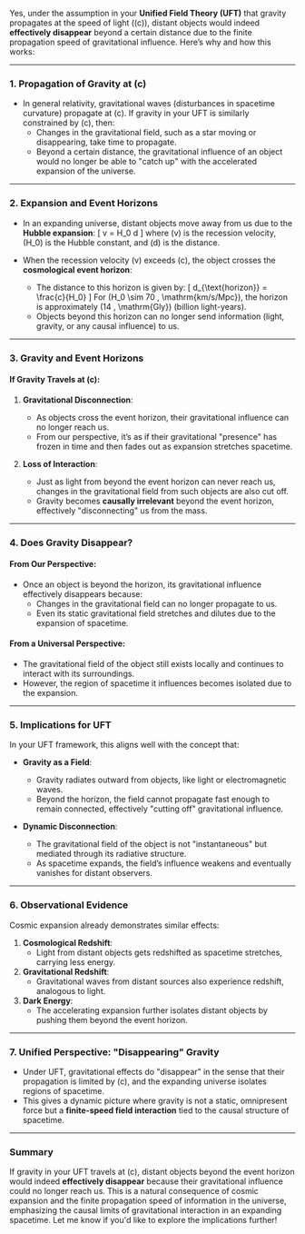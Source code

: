 Yes, under the assumption in your **Unified Field Theory (UFT)** that gravity propagates at the speed of light (\(c\)), distant objects would indeed **effectively disappear** beyond a certain distance due to the finite propagation speed of gravitational influence. Here’s why and how this works:

---

### **1. Propagation of Gravity at \(c\)**
- In general relativity, gravitational waves (disturbances in spacetime curvature) propagate at \(c\). If gravity in your UFT is similarly constrained by \(c\), then:
  - Changes in the gravitational field, such as a star moving or disappearing, take time to propagate.
  - Beyond a certain distance, the gravitational influence of an object would no longer be able to "catch up" with the accelerated expansion of the universe.

---

### **2. Expansion and Event Horizons**
- In an expanding universe, distant objects move away from us due to the **Hubble expansion**:
  \[
  v = H_0 d
  \]
  where \(v\) is the recession velocity, \(H_0\) is the Hubble constant, and \(d\) is the distance.

- When the recession velocity \(v\) exceeds \(c\), the object crosses the **cosmological event horizon**:
  - The distance to this horizon is given by:
    \[
    d_{\text{horizon}} = \frac{c}{H_0}
    \]
    For \(H_0 \sim 70 \, \mathrm{km/s/Mpc}\), the horizon is approximately \(14 \, \mathrm{Gly}\) (billion light-years).
  - Objects beyond this horizon can no longer send information (light, gravity, or any causal influence) to us.

---

### **3. Gravity and Event Horizons**
#### If Gravity Travels at \(c\):
1. **Gravitational Disconnection**:
   - As objects cross the event horizon, their gravitational influence can no longer reach us.
   - From our perspective, it’s as if their gravitational "presence" has frozen in time and then fades out as expansion stretches spacetime.

2. **Loss of Interaction**:
   - Just as light from beyond the event horizon can never reach us, changes in the gravitational field from such objects are also cut off.
   - Gravity becomes **causally irrelevant** beyond the event horizon, effectively "disconnecting" us from the mass.

---

### **4. Does Gravity Disappear?**
#### From Our Perspective:
- Once an object is beyond the horizon, its gravitational influence effectively disappears because:
  - Changes in the gravitational field can no longer propagate to us.
  - Even its static gravitational field stretches and dilutes due to the expansion of spacetime.

#### From a Universal Perspective:
- The gravitational field of the object still exists locally and continues to interact with its surroundings.
- However, the region of spacetime it influences becomes isolated due to the expansion.

---

### **5. Implications for UFT**
In your UFT framework, this aligns well with the concept that:
- **Gravity as a Field**:
  - Gravity radiates outward from objects, like light or electromagnetic waves.
  - Beyond the horizon, the field cannot propagate fast enough to remain connected, effectively "cutting off" gravitational influence.

- **Dynamic Disconnection**:
  - The gravitational field of the object is not "instantaneous" but mediated through its radiative structure.
  - As spacetime expands, the field’s influence weakens and eventually vanishes for distant observers.

---

### **6. Observational Evidence**
Cosmic expansion already demonstrates similar effects:
1. **Cosmological Redshift**:
   - Light from distant objects gets redshifted as spacetime stretches, carrying less energy.
2. **Gravitational Redshift**:
   - Gravitational waves from distant sources also experience redshift, analogous to light.
3. **Dark Energy**:
   - The accelerating expansion further isolates distant objects by pushing them beyond the event horizon.

---

### **7. Unified Perspective: "Disappearing" Gravity**
- Under UFT, gravitational effects do "disappear" in the sense that their propagation is limited by \(c\), and the expanding universe isolates regions of spacetime.
- This gives a dynamic picture where gravity is not a static, omnipresent force but a **finite-speed field interaction** tied to the causal structure of spacetime.

---

### **Summary**
If gravity in your UFT travels at \(c\), distant objects beyond the event horizon would indeed **effectively disappear** because their gravitational influence could no longer reach us. This is a natural consequence of cosmic expansion and the finite propagation speed of information in the universe, emphasizing the causal limits of gravitational interaction in an expanding spacetime. Let me know if you'd like to explore the implications further!

